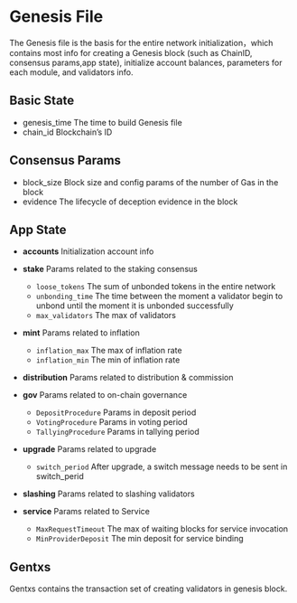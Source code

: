 # Genesis File

The Genesis file is the basis for the entire network initialization，which contains most info for creating a Genesis block (such as ChainID, consensus params,app state), initialize account balances, parameters for each module, and validators info.

## Basic State

* genesis_time The time to build Genesis file
* chain_id     Blockchain’s ID

## Consensus Params

* block_size Block size and config params of the number of Gas in the block
* evidence   The lifecycle of deception evidence in the block

## App State

* **accounts** Initialization account info

* **stake** Params related to the staking consensus
  * `loose_tokens`   The sum of unbonded tokens in the entire network
  * `unbonding_time` The time between the moment a validator begin to unbond until the moment it is unbonded successfully
  * `max_validators` The max of validators
  
* **mint**  Params related to inflation
  * `inflation_max` The max of inflation rate
  * `inflation_min` The min of inflation rate
  
* **distribution** Params related to distribution & commission

* **gov**  Params related to on-chain governance
  * `DepositProcedure`  Params in deposit period
  * `VotingProcedure`   Params in voting period
  * `TallyingProcedure` Params in tallying period

* **upgrade** Params related to upgrade
  * `switch_period` After upgrade, a switch message needs to be sent in switch_perid

* **slashing** Params related to slashing validators

* **service**  Params related to Service
  * `MaxRequestTimeout`   The max of waiting blocks for service invocation
  * `MinProviderDeposit`  The min deposit for service binding
  
## Gentxs

Gentxs contains the transaction set of creating validators in genesis block. 
